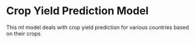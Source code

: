 # Crop Yield Prediction Model
This ml model deals with crop yield prediction for various countries based on their crops
